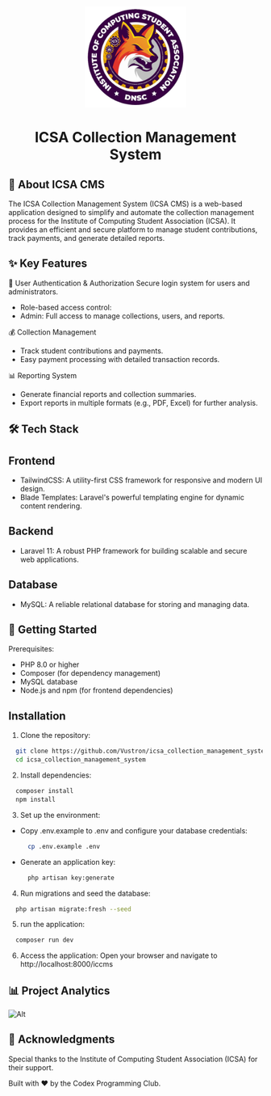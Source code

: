 <p align="center">
  <img src="public/images/icsa_logo.png" width="200" alt="ICSA Logo">
</p>

<h1 align="center">ICSA Collection Management System</h1>

## 📖 About ICSA CMS

The ICSA Collection Management System (ICSA CMS) is a web-based application designed to simplify and automate the collection management process for the Institute of Computing Student Association (ICSA). It provides an efficient and secure platform to manage student contributions, track payments, and generate detailed reports.

## ✨ Key Features

🔐 User Authentication & Authorization
Secure login system for users and administrators.

- Role-based access control:
- Admin: Full access to manage collections, users, and reports.

💰 Collection Management

- Track student contributions and payments.
- Easy payment processing with detailed transaction records.

📊 Reporting System

- Generate financial reports and collection summaries.
- Export reports in multiple formats (e.g., PDF, Excel) for further analysis.

## 🛠️ Tech Stack

## Frontend

- TailwindCSS: A utility-first CSS framework for responsive and modern UI design.
- Blade Templates: Laravel's powerful templating engine for dynamic content rendering.

## Backend

- Laravel 11: A robust PHP framework for building scalable and secure web applications.

## Database

- MySQL: A reliable relational database for storing and managing data.

## 🚀 Getting Started

Prerequisites:

- PHP 8.0 or higher
- Composer (for dependency management)
- MySQL database
- Node.js and npm (for frontend dependencies)

## Installation

1. Clone the repository:

```bash
  git clone https://github.com/Vustron/icsa_collection_management_system.git
  cd icsa_collection_management_system
```

2. Install dependencies:

```bash
  composer install
  npm install
```

3. Set up the environment:

- Copy .env.example to .env and configure your database credentials:
    ```bash
      cp .env.example .env
    ```
- Generate an application key:
    ```bash
      php artisan key:generate
    ```

4. Run migrations and seed the database:

```bash
  php artisan migrate:fresh --seed
```

5. run the application:

```bash
  composer run dev
```

6. Access the application:
   Open your browser and navigate to http://localhost:8000/iccms

## 📊 Project Analytics

![Alt](https://repobeats.axiom.co/api/embed/3f977d2d3ef680382bb862b62787e434404db6e1.svg "Repobeats analytics image")

## 🙏 Acknowledgments

Special thanks to the Institute of Computing Student Association (ICSA) for their support.

Built with ❤️ by the Codex Programming Club.
